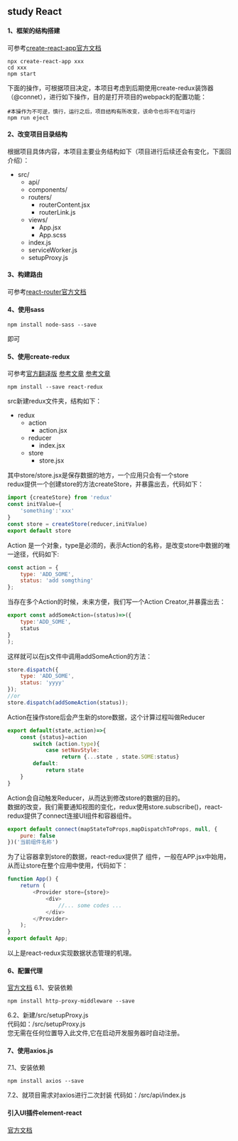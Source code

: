 
## study React
#### 1、框架的结构搭建
可参考[create-react-app官方文档](https://facebook.github.io/create-react-app/)
```
npx create-react-app xxx
cd xxx
npm start
```
下面的操作，可根据项目决定，本项目考虑到后期使用create-redux装饰器（@connet），进行如下操作，目的是打开项目的webpack的配置功能：
```
#本操作为不可逆，慎行，运行之后，项目结构有所改变，该命令也将不在可运行
npm run eject
```
#### 2、改变项目目录结构
根据项目具体内容，本项目主要业务结构如下（项目进行后续还会有变化，下面回介绍）：  
- src/
    - api/
    - components/
    - routers/
        - routerContent.jsx
        - routerLink.js
    - views/
        - App.jsx
        - App.scss
    - index.js
    - serviceWorker.js
    - setupProxy.js
#### 3、构建路由
可参考[react-router官方文档](https://reacttraining.com/react-router/web/guides/quick-start)
#### 4、使用sass
```
npm install node-sass --save
```
即可
#### 5、使用create-redux
可参考[官方翻译版](https://www.redux.org.cn/docs/react-redux/)
[参考文章](http://www.ruanyifeng.com/blog/2016/09/redux_tutorial_part_one_basic_usages.html)
[参考文章](http://www.ruanyifeng.com/blog/2016/09/redux_tutorial_part_three_react-redux.html)
```
npm install --save react-redux
```
src新建redux文件夹，结构如下：
- redux
    - action
        - action.jsx
    - reducer
        - index.jsx
    - store
        - store.jsx
        
其中store/store.jsx是保存数据的地方，一个应用只会有一个store    
redux提供一个创建store的方法createStore，并暴露出去，代码如下：
```javascript
import {createStore} from 'redux'
const initValue={
    'something':'xxx'
}
const store = createStore(reducer,initValue)
export default store
```
Action 是一个对象，type是必须的，表示Action的名称，是改变store中数据的唯一途径，代码如下:
```javascript
const action = {
    type: 'ADD_SOME',
    status: 'add somgthing'
};
```
当存在多个Action的时候，未来方便，我们写一个Action Creator,并暴露出去：
```javascript
export const addSomeAction=(status)=>({
    type:'ADD_SOME',
    status
}
);
```
这样就可以在js文件中调用addSomeAction的方法：
```javascript
store.dispatch({
    type: 'ADD_SOME',
    status: 'yyyy'
});
//or
store.dispatch(addSomeAction(status));
```
Action在操作store后会产生新的store数据，这个计算过程叫做Reducer     
```javascript
export default(state,action)=>{
    const {status}=action
        switch (action.type){
            case setNavStyle:
                 return {...state , state.SOME:status}
        default:
            return state
    }
}
```
Action会自动触发Reducer，从而达到修改store的数据的目的。    
数据的改变，我们需要通知视图的变化，redux使用store.subscribe()，react-redux提供了connect连接UI组件和容器组件。
```javascript
export default connect(mapStateToProps,mapDispatchToProps, null, {
    pure: false
})('当前组件名称')
```
为了让容器拿到store的数据，react-redux提供了<Provider> 组件，一般在APP.jsx中始用，从而让store在整个应用中使用，代码如下：
```javascript
function App() {
    return (
        <Provider store={store}>
            <div>
                //... some codes ...
            </div>
        </Provider>
    );
}
export default App;
```
以上是react-redux实现数据状态管理的机理。
#### 6、配置代理
[官方文档](https://facebook.github.io/create-react-app/docs/proxying-api-requests-in-development#configuring-the-proxy-manually)
6.1、安装依赖
```
npm install http-proxy-middleware --save
```
6.2、新建/src/setupProxy.js<br>
代码如：/src/setupProxy.js<br>
您无需在任何位置导入此文件,它在启动开发服务器时自动注册。
#### 7、使用axios.js
7.1、安装依赖
```
npm install axios --save
```
7.2、就项目需求对axios进行二次封装
代码如：/src/api/index.js
#### 引入UI插件element-react
[官方文档](https://elemefe.github.io/element-react/#/zh-CN/quick-start)

